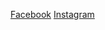 [Facebook](https://www.facebook.com/ShqiprimYshala)
[Instagram](https://www.instagram.com/shqiprimshalaa/?next=%2F)
